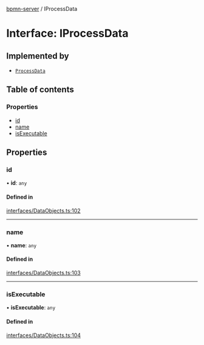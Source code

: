 [bpmn-server](../readme.md) / IProcessData

# Interface: IProcessData

## Implemented by

- [`ProcessData`](../classes/ProcessData.md)

## Table of contents

### Properties

- [id](IProcessData.md#id)
- [name](IProcessData.md#name)
- [isExecutable](IProcessData.md#isexecutable)

## Properties

### id

• **id**: `any`

#### Defined in

[interfaces/DataObjects.ts:102](https://github.com/bpmnServer/bpmn-server/blob/4a25965/src/interfaces/DataObjects.ts#L102)

___

### name

• **name**: `any`

#### Defined in

[interfaces/DataObjects.ts:103](https://github.com/bpmnServer/bpmn-server/blob/4a25965/src/interfaces/DataObjects.ts#L103)

___

### isExecutable

• **isExecutable**: `any`

#### Defined in

[interfaces/DataObjects.ts:104](https://github.com/bpmnServer/bpmn-server/blob/4a25965/src/interfaces/DataObjects.ts#L104)
